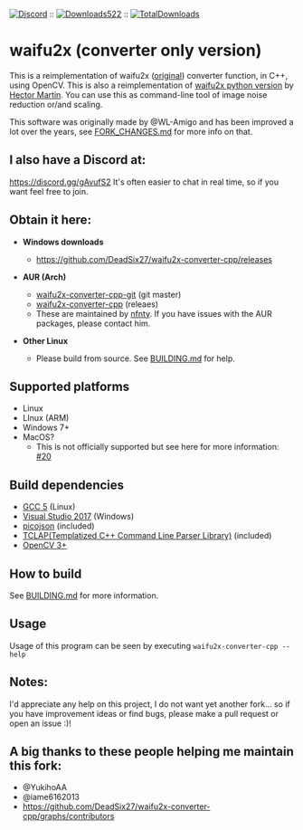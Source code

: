 [![Discord](https://img.shields.io/badge/Discord-Join-blue.svg)](https://discord.gg/gAvufS2) :: [![Downloads522](https://img.shields.io/github/downloads/DeadSix27/waifu2x-converter-cpp/latest/total.svg)](https://github.com/DeadSix27/waifu2x-converter-cpp/releases) :: [![TotalDownloads](https://img.shields.io/github/downloads/DeadSix27/waifu2x-converter-cpp/total.svg)](https://github.com/DeadSix27/waifu2x-converter-cpp/releases)

# waifu2x (converter only version)

This is a reimplementation of waifu2x ([original](https://github.com/nagadomi/waifu2x)) converter function, in C++, using OpenCV.
This is also a reimplementation of [waifu2x python version](https://marcan.st/transf/waifu2x.py) by [Hector Martin](https://marcan.st/blog/).
You can use this as command-line tool of image noise reduction or/and scaling.

This software was originally made by @WL-Amigo and has been improved a lot over the years, see [FORK_CHANGES.md](FORK_CHANGES.md) for more info on that.

## I also have a Discord at:
https://discord.gg/gAvufS2 It's often easier to chat in real time, so if you want feel free to join.

## Obtain it here:

- **Windows downloads**
  - https://github.com/DeadSix27/waifu2x-converter-cpp/releases

- **AUR (Arch)**
  - [waifu2x-converter-cpp-git](https://aur.archlinux.org/packages/waifu2x-converter-cpp-git/) (git master)
  - [waifu2x-converter-cpp](https://aur.archlinux.org/packages/waifu2x-converter-cpp/) (releaes)
  - These are maintained by [nfnty](https://aur.archlinux.org/account/nfnty). If you have issues with the AUR packages, please contact him.

- **Other Linux** 
  - Please build from source. See [BUILDING.md](BUILDING.md) for help.

## Supported platforms

 - Linux
 - LInux (ARM)
 - Windows 7+  
 - MacOS?
   - This is not officially supported but see here for more information: [#20](https://github.com/DeadSix27/waifu2x-converter-cpp/issues/20)
 
## Build dependencies

 - [GCC 5](https://gcc.gnu.org/) (Linux)
 - [Visual Studio 2017](https://visualstudio.microsoft.com/downloads/) (Windows)
 - [picojson](https://github.com/kazuho/picojson) (included)
 - [TCLAP(Templatized C++ Command Line Parser Library)](http://tclap.sourceforge.net/) (included)
 - [OpenCV 3+](https://opencv.org/releases.html)

## How to build

See [BUILDING.md](BUILDING.md) for more information.

## Usage

Usage of this program can be seen by executing `waifu2x-converter-cpp --help`

## Notes:

I'd appreciate any help on this project, I do not want yet another fork... so if you have improvement ideas or find bugs, please make a pull request or open an issue :)!

## A big thanks to these people helping me maintain this fork:

- @YukihoAA
- @iame6162013
- https://github.com/DeadSix27/waifu2x-converter-cpp/graphs/contributors
